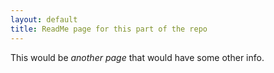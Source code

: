 ```yaml
---
layout: default
title: ReadMe page for this part of the repo
---
```


This would be *another page* that would have some other info.
